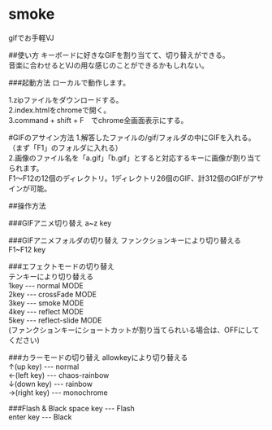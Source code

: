 # smoke

gifでお手軽VJ

##使い方
キーボードに好きなGIFを割り当てて、切り替えができる。  
音楽に合わせるとVJの用な感じのことができるかもしれない。

###起動方法
ローカルで動作します。

1.zipファイルをダウンロードする。  
2.index.htmlをchromeで開く。  
3.command + shift + F　でchrome全画面表示にする。

#GIFのアサイン方法
1.解答したファイルの/gif/フォルダの中にGIFを入れる。（まず「F1」のフォルダに入れる）  
2.画像のファイル名を「a.gif」「b.gif」とすると対応するキーに画像が割り当てられます。  
  F1〜F12の12個のディレクトリ。1ディレクトリ26個のGIF、計312個のGIFがアサインが可能。



##操作方法

###GIFアニメ切り替え
a~z key

###GIFアニメフォルダの切り替え
ファンクションキーにより切り替える  
F1~F12 key

###エフェクトモードの切り替え  
テンキーにより切り替える  
1key --- normal MODE  
2key --- crossFade MODE  
3key --- smoke MODE  
4key --- reflect MODE    
5key --- reflect-slide MODE   
(ファンクションキーにショートカットが割り当てられいる場合は、OFFにしてください)  

###カラーモードの切り替え
allowkeyにより切り替える  
↑(up key)    --- normal  
←(left key)  --- chaos-rainbow  
↓(down key)  --- rainbow  
→(right key) --- monochrome  


###Flash & Black
space key --- Flash   
enter key --- Black





